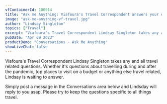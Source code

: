 ```yaml
---
vfContainerId: 100014
title: "Ask me Anything: Viafoura's Travel Correspondent answers your questions live"
image: "ask-me-anything-vf-travel.jpg"
author: "Lindsay Singleton"
topics: ["Travel"]
excerpt: "Viafoura's Travel Correspondent Lindsay Singleton takes any and all travel related questions. Join the conversation now!"
pubDate: "Apr 09 2023"
productDemo: "Conversations - Ask Me Anything"
showLiveChat: false
---
```


Viafoura's Travel Correspondent Lindsay Singleton takes any and all travel related questions. Whether it's questions about travelling during and after the pandemic, top places to visit on a budget or anything else travel related, Lindsay is waiting to answer.

Simply post a message in the Conversations area below and Lindsday will reply to you asap. Please try to keep the questions specific to all things travel.

<div class="viafoura" id="vf-conversations-container">
  <vf-conversations></vf-conversations>
</div>
